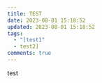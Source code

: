 ```yaml
---
title: TEST
date: 2023-08-01 15:18:52
updated: 2023-08-01 15:18:52
tags:
  - "[test1"
  - test2]
comments: true
---
```

t﻿est